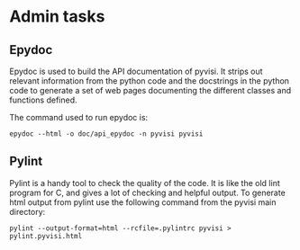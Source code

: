 Admin tasks
===========

Epydoc
------

Epydoc is used to build the API documentation of pyvisi.  It strips out
relevant information from the python code and the docstrings in the python
code to generate a set of web pages documenting the different classes and
functions defined.

The command used to run epydoc is:

    epydoc --html -o doc/api_epydoc -n pyvisi pyvisi

Pylint
------

Pylint is a handy tool to check the quality of the code.  It is like the old
lint program for C, and gives a lot of checking and helpful output.  To
generate html output from pylint use the following command from the pyvisi
main directory:

    pylint --output-format=html --rcfile=.pylintrc pyvisi > pylint.pyvisi.html

